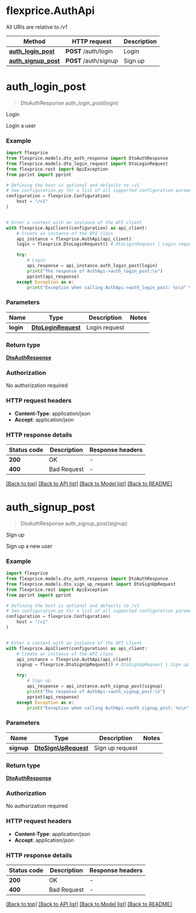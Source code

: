 # flexprice.AuthApi

All URIs are relative to */v1*

Method | HTTP request | Description
------------- | ------------- | -------------
[**auth_login_post**](AuthApi.md#auth_login_post) | **POST** /auth/login | Login
[**auth_signup_post**](AuthApi.md#auth_signup_post) | **POST** /auth/signup | Sign up


# **auth_login_post**
> DtoAuthResponse auth_login_post(login)

Login

Login a user

### Example


```python
import flexprice
from flexprice.models.dto_auth_response import DtoAuthResponse
from flexprice.models.dto_login_request import DtoLoginRequest
from flexprice.rest import ApiException
from pprint import pprint

# Defining the host is optional and defaults to /v1
# See configuration.py for a list of all supported configuration parameters.
configuration = flexprice.Configuration(
    host = "/v1"
)


# Enter a context with an instance of the API client
with flexprice.ApiClient(configuration) as api_client:
    # Create an instance of the API class
    api_instance = flexprice.AuthApi(api_client)
    login = flexprice.DtoLoginRequest() # DtoLoginRequest | Login request

    try:
        # Login
        api_response = api_instance.auth_login_post(login)
        print("The response of AuthApi->auth_login_post:\n")
        pprint(api_response)
    except Exception as e:
        print("Exception when calling AuthApi->auth_login_post: %s\n" % e)
```



### Parameters


Name | Type | Description  | Notes
------------- | ------------- | ------------- | -------------
 **login** | [**DtoLoginRequest**](DtoLoginRequest.md)| Login request | 

### Return type

[**DtoAuthResponse**](DtoAuthResponse.md)

### Authorization

No authorization required

### HTTP request headers

 - **Content-Type**: application/json
 - **Accept**: application/json

### HTTP response details

| Status code | Description | Response headers |
|-------------|-------------|------------------|
**200** | OK |  -  |
**400** | Bad Request |  -  |

[[Back to top]](#) [[Back to API list]](../README.md#documentation-for-api-endpoints) [[Back to Model list]](../README.md#documentation-for-models) [[Back to README]](../README.md)

# **auth_signup_post**
> DtoAuthResponse auth_signup_post(signup)

Sign up

Sign up a new user

### Example


```python
import flexprice
from flexprice.models.dto_auth_response import DtoAuthResponse
from flexprice.models.dto_sign_up_request import DtoSignUpRequest
from flexprice.rest import ApiException
from pprint import pprint

# Defining the host is optional and defaults to /v1
# See configuration.py for a list of all supported configuration parameters.
configuration = flexprice.Configuration(
    host = "/v1"
)


# Enter a context with an instance of the API client
with flexprice.ApiClient(configuration) as api_client:
    # Create an instance of the API class
    api_instance = flexprice.AuthApi(api_client)
    signup = flexprice.DtoSignUpRequest() # DtoSignUpRequest | Sign up request

    try:
        # Sign up
        api_response = api_instance.auth_signup_post(signup)
        print("The response of AuthApi->auth_signup_post:\n")
        pprint(api_response)
    except Exception as e:
        print("Exception when calling AuthApi->auth_signup_post: %s\n" % e)
```



### Parameters


Name | Type | Description  | Notes
------------- | ------------- | ------------- | -------------
 **signup** | [**DtoSignUpRequest**](DtoSignUpRequest.md)| Sign up request | 

### Return type

[**DtoAuthResponse**](DtoAuthResponse.md)

### Authorization

No authorization required

### HTTP request headers

 - **Content-Type**: application/json
 - **Accept**: application/json

### HTTP response details

| Status code | Description | Response headers |
|-------------|-------------|------------------|
**200** | OK |  -  |
**400** | Bad Request |  -  |

[[Back to top]](#) [[Back to API list]](../README.md#documentation-for-api-endpoints) [[Back to Model list]](../README.md#documentation-for-models) [[Back to README]](../README.md)

